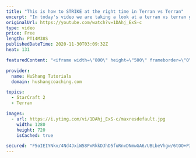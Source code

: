 ```yaml
---
title: "This is how to STRIKE at the right time in Terran vs Terran"
excerpt: "In today's video we are taking a look at a terran vs terran game I played that showcases some patience and how I like to calculate when it's the correct time to attack!  Coaching -------------------------------------------------------------------------- Website: https://www.hushangcoaching.com  Interested"
originalUrl: https://youtube.com/watch?v=1DAhj_ExS-c
type: video
price: Free
length: PT14M38S
publishedDateTime: 2020-11-30T03:09:32Z
heat: 131

featuredContent: "<iframe width=\"800\" height=\"500\" frameborder=\"0\" src=\"https://www.youtube.com/embed/1DAhj_ExS-c\" allow=\"accelerometer; autoplay; encrypted-media; gyroscope; picture-in-picture\" allowfullscreen></iframe>"

provider:
  name: HuShang Tutorials
  domain: hushangcoaching.com

topics:
  - StarCraft 2
  - Terran

images:
  - url: https://i.ytimg.com/vi/1DAhj_ExS-c/maxresdefault.jpg
    width: 1280
    height: 720
    isCached: true

secured: "F5oIEIYNkv/4Nd4JxiW58PxRkkDJhD5fuRnvDNmwGA6/UBLbeVhgw/6tOO+P3P26RpiNHZUvPr+P53DNJVpyHijjhL4siSzx/1DO1GKx5sT/fn8UcejaBwmOtDUdZtop47SGF5BSpJEEkehWgsv6cTp0d++r9bE2NWQW+DtN5mQaqZxD3jvoxPY5cSE1AmpA1xzWdNCq8Z0FO3g5OX78XcRXAWRSDTNvHjq6xBDHwNgmQQwSj02ErXXvpZneqOgMIJq2E2IpTPCFom3iJI9bhIUytDuHQyDiUFIJbAVoEHZ6X/B5jTv6rhraj69bLmLhH1OYqkss1zVINBW8CvXhrQ95iJCZRpMyDbic6wDqSysgTQkmUurIPzUPDbkj63oIx+MqtsdpNm7mVJJkvNdJMnMtICsPKERJdp31iMKnzrE=;JbeozGO7+i1m/lGCWHzbxw=="
---
```


